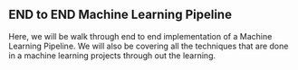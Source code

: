 ## END to END Machine Learning Pipeline 

Here, we will be walk through end to end implementation of a Machine Learning Pipeline. We will also be covering all the techniques that are done in a machine learning projects through out the learning.
